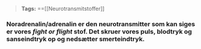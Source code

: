 >**Tags:** ==[[Neurotransmitstoffer]]

### Noradrenalin/adrenalin er den neurotransmitter som kan siges er vores *fight or flight* stof. Det skruer vores puls, blodtryk og sanseindtryk op og nedsætter smerteindtryk.

